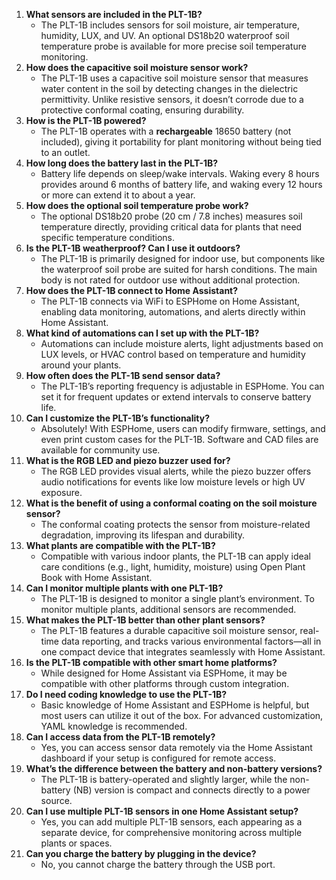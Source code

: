 1. **What sensors are included in the PLT-1B?**
   * The PLT-1B includes sensors for soil moisture, air temperature, humidity, LUX, and UV. An optional DS18b20 waterproof soil temperature probe is available for more precise soil temperature monitoring.
2. **How does the capacitive soil moisture sensor work?**
   * The PLT-1B uses a capacitive soil moisture sensor that measures water content in the soil by detecting changes in the dielectric permittivity. Unlike resistive sensors, it doesn’t corrode due to a protective conformal coating, ensuring durability.
3. **How is the PLT-1B powered?**
   * The PLT-1B operates with a **rechargeable** 18650 battery (not included), giving it portability for plant monitoring without being tied to an outlet.
4. **How long does the battery last in the PLT-1B?**
   * Battery life depends on sleep/wake intervals. Waking every 8 hours provides around 6 months of battery life, and waking every 12 hours or more can extend it to about a year.
5. **How does the optional soil temperature probe work?**
   * The optional DS18b20 probe (20 cm / 7.8 inches) measures soil temperature directly, providing critical data for plants that need specific temperature conditions.
6. **Is the PLT-1B weatherproof? Can I use it outdoors?**
   * The PLT-1B is primarily designed for indoor use, but components like the waterproof soil probe are suited for harsh conditions. The main body is not rated for outdoor use without additional protection.
7. **How does the PLT-1B connect to Home Assistant?**
   * The PLT-1B connects via WiFi to ESPHome on Home Assistant, enabling data monitoring, automations, and alerts directly within Home Assistant.
8. **What kind of automations can I set up with the PLT-1B?**
   * Automations can include moisture alerts, light adjustments based on LUX levels, or HVAC control based on temperature and humidity around your plants.
9. **How often does the PLT-1B send sensor data?**
   * The PLT-1B’s reporting frequency is adjustable in ESPHome. You can set it for frequent updates or extend intervals to conserve battery life.
10. **Can I customize the PLT-1B’s functionality?**
    * Absolutely! With ESPHome, users can modify firmware, settings, and even print custom cases for the PLT-1B. Software and CAD files are available for community use.
11. **What is the RGB LED and piezo buzzer used for?**
    * The RGB LED provides visual alerts, while the piezo buzzer offers audio notifications for events like low moisture levels or high UV exposure.
12. **What is the benefit of using a conformal coating on the soil moisture sensor?**
    * The conformal coating protects the sensor from moisture-related degradation, improving its lifespan and durability.
13. **What plants are compatible with the PLT-1B?**
    * Compatible with various indoor plants, the PLT-1B can apply ideal care conditions (e.g., light, humidity, moisture) using Open Plant Book with Home Assistant.
14. **Can I monitor multiple plants with one PLT-1B?**
    * The PLT-1B is designed to monitor a single plant’s environment. To monitor multiple plants, additional sensors are recommended.
15. **What makes the PLT-1B better than other plant sensors?**
    * The PLT-1B features a durable capacitive soil moisture sensor, real-time data reporting, and tracks various environmental factors—all in one compact device that integrates seamlessly with Home Assistant.
16. **Is the PLT-1B compatible with other smart home platforms?**
    * While designed for Home Assistant via ESPHome, it may be compatible with other platforms through custom integration.
17. **Do I need coding knowledge to use the PLT-1B?**
    * Basic knowledge of Home Assistant and ESPHome is helpful, but most users can utilize it out of the box. For advanced customization, YAML knowledge is recommended.
18. **Can I access data from the PLT-1B remotely?**
    * Yes, you can access sensor data remotely via the Home Assistant dashboard if your setup is configured for remote access.
19. **What’s the difference between the battery and non-battery versions?**
    * The PLT-1B is battery-operated and slightly larger, while the non-battery (NB) version is compact and connects directly to a power source.
20. **Can I use multiple PLT-1B sensors in one Home Assistant setup?**
    * Yes, you can add multiple PLT-1B sensors, each appearing as a separate device, for comprehensive monitoring across multiple plants or spaces.
21. **Can you charge the battery by plugging in the device?**
    * No, you cannot charge the battery through the USB port.